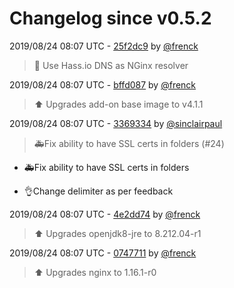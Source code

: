 # Changelog since v0.5.2

2019/08/24 08:07 UTC - [25f2dc9](https://github.com/hassio-addons/addon-traccar/commit/25f2dc9e8658deaec38bb9b1204f475b571e1917) by [@frenck](https://github.com/frenck)
> :hammer: Use Hass.io DNS as NGinx resolver 

2019/08/24 08:07 UTC - [bffd087](https://github.com/hassio-addons/addon-traccar/commit/bffd087eba97edcafc2c71f7821358d181c78e16) by [@frenck](https://github.com/frenck)
> :arrow_up: Upgrades add-on base image to v4.1.1 

2019/08/24 08:07 UTC - [3369334](https://github.com/hassio-addons/addon-traccar/commit/33693347ccc94a3df0f7ec21c7a98d19fd0448fe) by [@sinclairpaul](https://github.com/sinclairpaul)
> 🚑Fix ability to have SSL certs in folders (#24)

* 🚑Fix ability to have SSL certs in folders

* 👌Change delimiter as per feedback 

2019/08/24 08:07 UTC - [4e2dd74](https://github.com/hassio-addons/addon-traccar/commit/4e2dd74e5f1c60f5c50cdb1059257d6cf0d6190e) by [@frenck](https://github.com/frenck)
> :arrow_up: Upgrades openjdk8-jre to 8.212.04-r1 

2019/08/24 08:07 UTC - [0747711](https://github.com/hassio-addons/addon-traccar/commit/07477115120739376e579023ab2e55ef3890fca2) by [@frenck](https://github.com/frenck)
> :arrow_up: Upgrades nginx to 1.16.1-r0 

